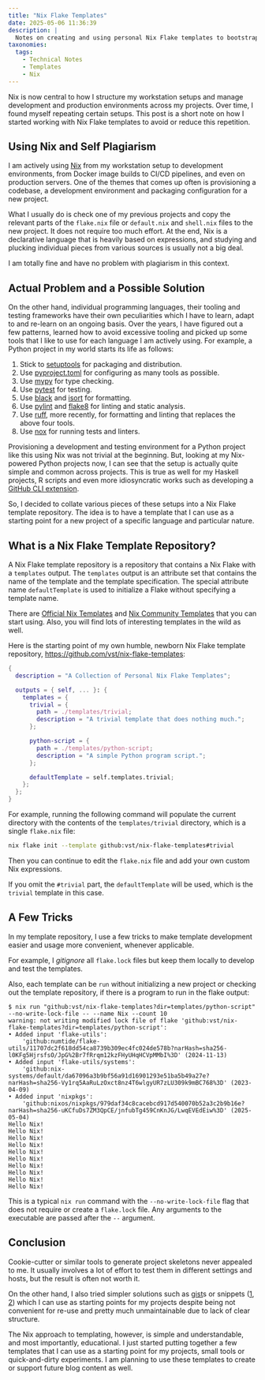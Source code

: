 ```yaml
---
title: "Nix Flake Templates"
date: 2025-05-06 11:36:39
description: |
  Notes on creating and using personal Nix Flake templates to bootstrap new projects or experiments.
taxonomies:
  tags:
    - Technical Notes
    - Templates
    - Nix
---
```


Nix is now central to how I structure my workstation setups and manage
development and production environments across my projects. Over time, I found
myself repeating certain setups. This post is a short note on how I started
working with Nix Flake templates to avoid or reduce this repetition.

<!-- more -->

## Using Nix and Self Plagiarism

I am actively using [Nix] from my workstation setup to development environments,
from Docker image builds to CI/CD pipelines, and even on production servers. One
of the themes that comes up often is provisioning a codebase, a development
environment and packaging configuration for a new project.

What I usually do is check one of my previous projects and copy the relevant
parts of the `flake.nix` file or `default.nix` and `shell.nix` files to the new
project. It does not require too much effort. At the end, Nix is a declarative
language that is heavily based on expressions, and studying and plucking
individual pieces from various sources is usually not a big deal.

I am totally fine and have no problem with plagiarism in this context.

## Actual Problem and a Possible Solution

On the other hand, individual programming languages, their tooling and testing
frameworks have their own peculiarities which I have to learn, adapt to and
re-learn on an ongoing basis. Over the years, I have figured out a few patterns,
learned how to avoid excessive tooling and picked up some tools that I like to
use for each language I am actively using. For example, a Python project in my
world starts its life as follows:

1. Stick to [setuptools] for packaging and distribution.
1. Use [pyproject.toml] for configuring as many tools as possible.
1. Use [mypy] for type checking.
1. Use [pytest] for testing.
1. Use [black] and [isort] for formatting.
1. Use [pylint] and [flake8] for linting and static analysis.
1. Use [ruff], more recently, for formatting and linting that replaces the above
   four tools.
1. Use [nox] for running tests and linters.

Provisioning a development and testing environment for a Python project like
this using Nix was not trivial at the beginning. But, looking at my Nix-powered
Python projects now, I can see that the setup is actually quite simple and
common across projects. This is true as well for my Haskell projects, R scripts
and even more idiosyncratic works such as developing a [GitHub CLI
extension][gh-extension].

So, I decided to collate various pieces of these setups into a Nix Flake
template repository. The idea is to have a template that I can use as a starting
point for a new project of a specific language and particular nature.

## What is a Nix Flake Template Repository?

A Nix Flake template repository is a repository that contains a Nix Flake with a
`templates` output. The `templates` output is an attribute set that contains the
name of the template and the template specification. The special attribute name
`defaultTemplate` is used to initialize a Flake without specifying a template
name.

There are [Official Nix Templates] and [Nix Community Templates] that you can
start using. Also, you will find lots of interesting templates in the wild as
well.

Here is the starting point of my own humble, newborn Nix Flake template
repository, <https://github.com/vst/nix-flake-templates>:

```nix
{
  description = "A Collection of Personal Nix Flake Templates";

  outputs = { self, ... }: {
    templates = {
      trivial = {
        path = ./templates/trivial;
        description = "A trivial template that does nothing much.";
      };

      python-script = {
        path = ./templates/python-script;
        description = "A simple Python program script.";
      };

      defaultTemplate = self.templates.trivial;
    };
  };
}
```

For example, running the following command will populate the current directory
with the contents of the `templates/trivial` directory, which is a single
`flake.nix` file:

```sh
nix flake init --template github:vst/nix-flake-templates#trivial
```

Then you can continue to edit the `flake.nix` file and add your own custom Nix
expressions.

If you omit the `#trivial` part, the `defaultTemplate` will be used, which is
the `trivial` template in this case.

## A Few Tricks

In my template repository, I use a few tricks to make template development
easier and usage more convenient, whenever applicable.

For example, I _gitignore_ all `flake.lock` files but keep them locally to
develop and test the templates.

Also, each template can be `run` without initializing a new project or checking
out the template repository, if there is a program to run in the flake output:

```console
$ nix run "github:vst/nix-flake-templates?dir=templates/python-script" --no-write-lock-file -- --name Nix --count 10
warning: not writing modified lock file of flake 'github:vst/nix-flake-templates?dir=templates/python-script':
• Added input 'flake-utils':
    'github:numtide/flake-utils/11707dc2f618dd54ca8739b309ec4fc024de578b?narHash=sha256-l0KFg5HjrsfsO/JpG%2Br7fRrqm12kzFHyUHqHCVpMMbI%3D' (2024-11-13)
• Added input 'flake-utils/systems':
    'github:nix-systems/default/da67096a3b9bf56a91d16901293e51ba5b49a27e?narHash=sha256-Vy1rq5AaRuLzOxct8nz4T6wlgyUR7zLU309k9mBC768%3D' (2023-04-09)
• Added input 'nixpkgs':
    'github:nixos/nixpkgs/979daf34c8cacebcd917d540070b52a3c2b9b16e?narHash=sha256-uKCfuDs7ZM3QpCE/jnfubTg459CnKnJG/LwqEVEdEiw%3D' (2025-05-04)
Hello Nix!
Hello Nix!
Hello Nix!
Hello Nix!
Hello Nix!
Hello Nix!
Hello Nix!
Hello Nix!
Hello Nix!
Hello Nix!
```

This is a typical `nix run` command with the `--no-write-lock-file` flag that
does not require or create a `flake.lock` file. Any arguments to the executable
are passed after the `--` argument.

## Conclusion

Cookie-cutter or similar tools to generate project skeletons never appealed to
me. It usually involves a lot of effort to test them in different settings and
hosts, but the result is often not worth it.

On the other hand, I also tried simpler solutions such as [gist]s or snippets
([1][snippet-1], [2][snippet-2]) which I can use as starting points for my
projects despite being not convenient for re-use and pretty much unmaintainable
due to lack of clear structure.

The Nix approach to templating, however, is simple and understandable, and most
importantly, educational. I just started putting together a few templates that I
can use as a starting point for my projects, small tools or quick-and-dirty
experiments. I am planning to use these templates to create or support future
blog content as well.

<!-- REFERENCES -->

[Nix Community Templates]: https://github.com/nix-community/templates
[Nix]: https://nixos.org/
[Official Nix Templates]: https://github.com/NixOS/templates
[black]: https://black.readthedocs.io/en/stable/
[flake8]: https://flake8.pycqa.org/en/latest/
[gh-extension]: https://cli.github.com/manual/gh_extension
[gist]: https://gist.github.com/
[isort]: https://pycqa.github.io/isort/
[mypy]: https://mypy.readthedocs.io/en/stable/
[nox]: https://nox.thea.codes/en/stable/
[pylint]: https://pylint.pycqa.org/en/latest/
[pyproject.toml]: https://peps.python.org/pep-0518/
[pytest]: https://docs.pytest.org/en/latest/
[ruff]: https://docs.astral.sh/ruff/
[setuptools]: https://setuptools.pypa.io/en/latest/
[snippet-1]: https://github.com/joaotavora/yasnippet
[snippet-2]: https://github.com/L3MON4D3/LuaSnip
